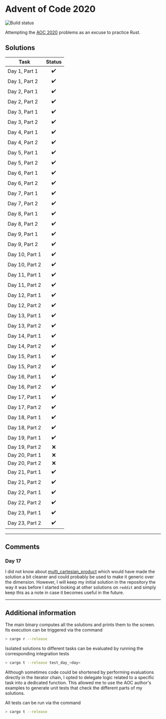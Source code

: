 # Advent of Code 2020

![Build status](https://travis-ci.com/FractalArt/AdventOfCode2020.svg?branch=master)

Attempting the [AOC 2020](https://adventofcode.com/2020/) problems as an excuse to practice Rust.

## Solutions

| Task | Status |
| ---- | :----: |
| Day 1, Part 1 | :heavy_check_mark: |
| Day 1, Part 2 | :heavy_check_mark: |
| Day 2, Part 1 | :heavy_check_mark: |
| Day 2, Part 2 | :heavy_check_mark: |
| Day 3, Part 1 | :heavy_check_mark: |
| Day 3, Part 2 | :heavy_check_mark: |
| Day 4, Part 1 | :heavy_check_mark: |
| Day 4, Part 2 | :heavy_check_mark: |
| Day 5, Part 1 | :heavy_check_mark: |
| Day 5, Part 2 | :heavy_check_mark: |
| Day 6, Part 1 | :heavy_check_mark: |
| Day 6, Part 2 | :heavy_check_mark: |
| Day 7, Part 1 | :heavy_check_mark: |
| Day 7, Part 2 | :heavy_check_mark: |
| Day 8, Part 1 | :heavy_check_mark: |
| Day 8, Part 2 | :heavy_check_mark: |
| Day 9, Part 1 | :heavy_check_mark: |
| Day 9, Part 2 | :heavy_check_mark: |
| Day 10, Part 1 | :heavy_check_mark: |
| Day 10, Part 2 | :heavy_check_mark: |
| Day 11, Part 1 | :heavy_check_mark: |
| Day 11, Part 2 | :heavy_check_mark: |
| Day 12, Part 1 | :heavy_check_mark: |
| Day 12, Part 2 | :heavy_check_mark: |
| Day 13, Part 1 | :heavy_check_mark: |
| Day 13, Part 2 | :heavy_check_mark: |
| Day 14, Part 1 | :heavy_check_mark: |
| Day 14, Part 2 | :heavy_check_mark: |
| Day 15, Part 1 | :heavy_check_mark: |
| Day 15, Part 2 | :heavy_check_mark: |
| Day 16, Part 1 | :heavy_check_mark: |
| Day 16, Part 2 | :heavy_check_mark: |
| Day 17, Part 1 | :heavy_check_mark: |
| Day 17, Part 2 | :heavy_check_mark: |
| Day 18, Part 1 | :heavy_check_mark: |
| Day 18, Part 2 | :heavy_check_mark: |
| Day 19, Part 1 | :heavy_check_mark: |
| Day 19, Part 2 | :x: |
| Day 20, Part 1 | :x: |
| Day 20, Part 2 | :x: |
| Day 21, Part 1 | :heavy_check_mark: |
| Day 21, Part 2 | :heavy_check_mark: |
| Day 22, Part 1 | :heavy_check_mark: |
| Day 22, Part 2 | :heavy_check_mark: |
| Day 23, Part 1 | :heavy_check_mark: |
| Day 23, Part 2 | :heavy_check_mark: |

***

## Comments

### Day 17

I did not know about [multi_cartesian_product](https://docs.rs/itertools/0.9.0/itertools/trait.Itertools.html#method.multi_cartesian_product) which would have made the solution a bit cleaner and could probably be used to make it generic over the dimension. However, I will keep my initial solution in the repository the way it was before I started looking at other
solutions on `reddit` and simply keep this as a note in case it becomes useful in the future.

***
## Additional information

The main binary computes all the solutions and prints them to the screen. Its execution can be triggered
via the command

```bash
> cargo r --release
```

Isolated solutions to different tasks can be evaluated by running the corresponding integration tests

```bash
> cargo t --release test_day_<day>
```

Although sometimes code could be shortened by performing evaluations directly in the iterator chain,
I opted to delegate logic related to a specific task into a dedicated function. This allowed me to
use the AOC author's examples to generate unit tests that check the different parts of my solutions.

All tests can be run via the command

```bash
> cargo t --release
```
